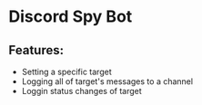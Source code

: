 # Discord Spy Bot

## Features:
- Setting a specific target
- Logging all of target's messages to a channel
- Loggin status changes of target
